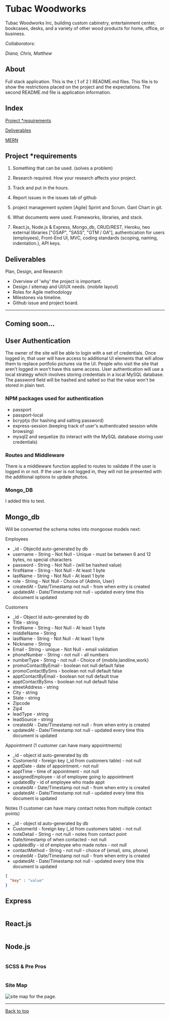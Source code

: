 # Tubac Woodworks

Tubac Woodworks Inc, building custom cabinetry, entertainment center, bookcases, desks, and a variety of other wood products for home, office, or business.
 
*Collaborators:* 
 
*Diana, Chris, Matthew*
 
## About 
 
Full stack application.
This is the ( 1 of 2 ) README.md files. This file is to show the restrictions placed on the project and the expectations. The second README.md file is application information. 

## Index 
 
[Project *requirements ](#Project-*requirements) 
 
[Deliverables](#Deliverables) 

[MERN](#Mongo_db)
 
## Project *requirements 
 
  1. Something that can be used. (solves a problem)
 
  2. Research required. How your research affects your project.
 
  3. Track and put in the hours.
 
  4. Report issues in the issues tab of github
 
  5. project management system [Agile] Sprint and Scrum. Gant Chart in git.
 
  6. What documents were used. Frameworks, libraries, and stack.
 
  7. React.js, Node.js & Express, Mongo_db, CRUD/REST, Heroku, two external libraries ["GSAP", "SASS", "GTM / GA"], authentication for users (employees), Front-End UI, MVC, coding standards (scoping, naming, indentation.), API keys.
 
## Deliverables
 
Plan, Design, and Research

- Overview of 'why' the project is important.
- Design / sitemap and UI/UX needs. (mobile layout)
- Roles for Agile methodology
- Milestones via timeline.
- Github issue and project board.

---
 
 ## Coming soon...

 ## User Authentication
The owner of the site will be able to login with a set of credentials. Once logged in, that user will have access to additional UI elements that will allow them to replace portfolio pictures via the UI. People who visit the site that aren't logged in won't have this same access. User authentication will use a local strategy which involves storing credentials in a local MySQL database. The password field will be hashed and salted so that the value won't be stored in plain text.

### NPM packages used for authentication
* passport
* passport-local
* bcryptjs (for hashing and salting password)
* express-session (keeping track of user's authenticated session while browsing)
* mysql2 and sequelize (to interact with the MySQL database storing user credentials)

### Routes and Middleware
There is a middleware function applied to routes to validate if the user is logged in or not. If the user is not logged in, they will not be presented with the additional options to update photos.

### Mongo_DB 
I added this to test.

## Mongo_db

Will be converted the schema notes into mongoose models next:

Employees
* _id - ObjectId auto-generated by db
* username - String - Not Null - Unique - must be between 6 and 12 bytes, no special characters
* password - String - Not Null - (will be hashed value) 
* firstName - String - Not Null - At least 1 byte
* lastName - String - Not Null  - At least 1 byte
* role - String - Not Null - Choice of {Admin, User}
* createdAt - Date/Timestamp not null - from when entry is created
* updatedAt - Date/Timestamp not null - updated every time this document is updated 

Customers

* _id - Object Id auto-generated by db
* Title - string
* firstName - String - Not Null - At least 1 byte
* middleName - String
* lastName - String - Not Null - At least 1 byte
* Nickname - String
* Email - String - unique - Not Null - email validation
* phoneNumber - String - not null - all numbers
* numberType - String - not null - Choice of {mobile,landline,work}
* promoContactByEmail - boolean not null default false
* promoContactBySms - boolean not null default false
* apptContactByEmail - boolean not null default true
* apptContactBySms - boolean not null default false
* streetAddress - string
* City - string
* State - string 
* Zipcode
* Zip4
* leadType - string 
* leadSource - string
* createdAt - Date/Timestamp not null - from when entry is created
* updatedAt - Date/Timestamp not null - updated every time this document is updated 
	

Appointment (1 customer can have many appointments)
* _id - object id auto-generated by db
* CustomerId - foreign key (_id from customers table) - not null
* apptDate - date of appointment.- not null
* apptTime - time of appointment - not null
* assignedEmployee - id of employee going to appointment
* updatedBy - id of employee who made appt
* createdAt - Date/Timestamp not null - from when entry is created
* updatedAt - Date/Timestamp not null - updated every time this document is updated 

Notes (1 customer can have many contact notes from multiple contact points)
* _id - object id auto-generated by db
* CustomerId - foreign key (_id from customers table) - not null
* noteDetail - String - not null - notes from contact point
* Date/timestamp of when contacted - not null
* updatedBy - id of employee who made notes - not null
* contactMethod - String - not null - choice of {email, sms, phone}
* createdAt - Date/Timestamp not null - from when entry is created
* updatedAt - Date/Timestamp not null - updated every time this document is updated 
	
```json
{
  "key" : "value"
}
```

## Express
```javascript

```
## React.js
```javascript

```

## Node.js
```javascript

```

### SCSS & Pre Pros
```css

```

### Site Map
<img src="" alt="site map for the page." />

---


 [Back to top](#)
